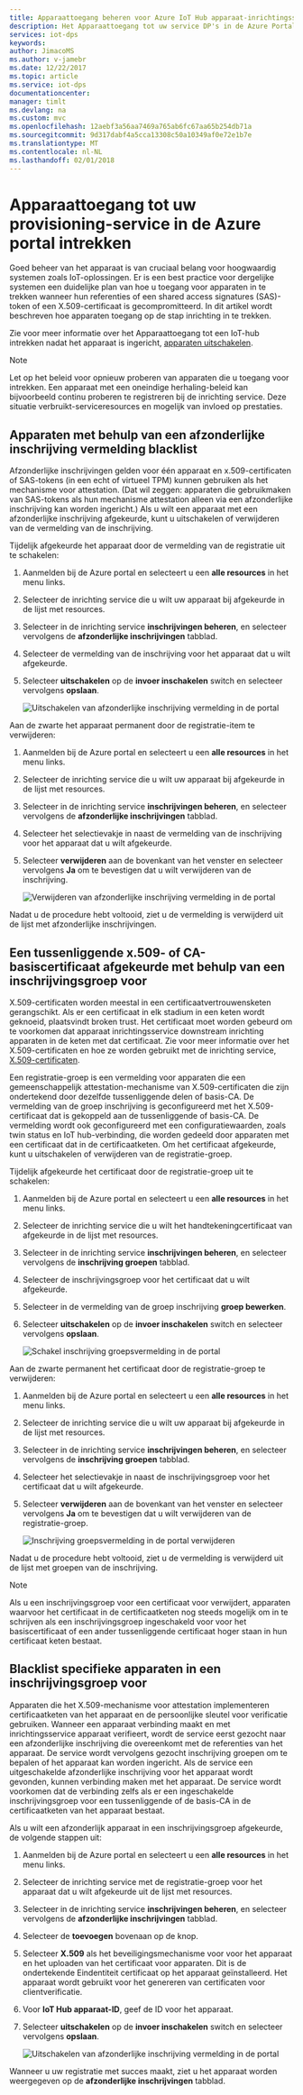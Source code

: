 ```yaml
---
title: Apparaattoegang beheren voor Azure IoT Hub apparaat-inrichtingsservice | Microsoft Docs
description: Het Apparaattoegang tot uw service DP's in de Azure Portal te trekken
services: iot-dps
keywords: 
author: JimacoMS
ms.author: v-jamebr
ms.date: 12/22/2017
ms.topic: article
ms.service: iot-dps
documentationcenter: 
manager: timlt
ms.devlang: na
ms.custom: mvc
ms.openlocfilehash: 12aebf3a56aa7469a765ab6fc67aa65b254db71a
ms.sourcegitcommit: 9d317dabf4a5cca13308c50a10349af0e72e1b7e
ms.translationtype: MT
ms.contentlocale: nl-NL
ms.lasthandoff: 02/01/2018
---
```

# <a name="revoke-device-access-to-your-provisioning-service-in-the-azure-portal"></a>Apparaattoegang tot uw provisioning-service in de Azure portal intrekken

Goed beheer van het apparaat is van cruciaal belang voor hoogwaardig systemen zoals IoT-oplossingen. Er is een best practice voor dergelijke systemen een duidelijke plan van hoe u toegang voor apparaten in te trekken wanneer hun referenties of een shared access signatures (SAS)-token of een X.509-certificaat is gecompromitteerd. In dit artikel wordt beschreven hoe apparaten toegang op de stap inrichting in te trekken.

Zie voor meer informatie over het Apparaattoegang tot een IoT-hub intrekken nadat het apparaat is ingericht, [apparaten uitschakelen](https://docs.microsoft.com/azure/iot-hub/iot-hub-devguide-identity-registry#disable-devices).

> [!NOTE] 
> Let op het beleid voor opnieuw proberen van apparaten die u toegang voor intrekken. Een apparaat met een oneindige herhaling-beleid kan bijvoorbeeld continu proberen te registreren bij de inrichting service. Deze situatie verbruikt-serviceresources en mogelijk van invloed op prestaties.

## <a name="blacklist-devices-by-using-an-individual-enrollment-entry"></a>Apparaten met behulp van een afzonderlijke inschrijving vermelding blacklist

Afzonderlijke inschrijvingen gelden voor één apparaat en x.509-certificaten of SAS-tokens (in een echt of virtueel TPM) kunnen gebruiken als het mechanisme voor attestation. (Dat wil zeggen: apparaten die gebruikmaken van SAS-tokens als hun mechanisme attestation alleen via een afzonderlijke inschrijving kan worden ingericht.) Als u wilt een apparaat met een afzonderlijke inschrijving afgekeurde, kunt u uitschakelen of verwijderen van de vermelding van de inschrijving. 

Tijdelijk afgekeurde het apparaat door de vermelding van de registratie uit te schakelen: 

1. Aanmelden bij de Azure portal en selecteert u een **alle resources** in het menu links.
2. Selecteer de inrichting service die u wilt uw apparaat bij afgekeurde in de lijst met resources.
3. Selecteer in de inrichting service **inschrijvingen beheren**, en selecteer vervolgens de **afzonderlijke inschrijvingen** tabblad.
4. Selecteer de vermelding van de inschrijving voor het apparaat dat u wilt afgekeurde. 
5. Selecteer **uitschakelen** op de **invoer inschakelen** switch en selecteer vervolgens **opslaan**.  

   ![Uitschakelen van afzonderlijke inschrijving vermelding in de portal](./media/how-to-revoke-device-access-portal/disable-individual-enrollment.png)
    
Aan de zwarte het apparaat permanent door de registratie-item te verwijderen:

1. Aanmelden bij de Azure portal en selecteert u een **alle resources** in het menu links.
2. Selecteer de inrichting service die u wilt uw apparaat bij afgekeurde in de lijst met resources.
3. Selecteer in de inrichting service **inschrijvingen beheren**, en selecteer vervolgens de **afzonderlijke inschrijvingen** tabblad.
4. Selecteer het selectievakje in naast de vermelding van de inschrijving voor het apparaat dat u wilt afgekeurde. 
5. Selecteer **verwijderen** aan de bovenkant van het venster en selecteer vervolgens **Ja** om te bevestigen dat u wilt verwijderen van de inschrijving. 

   ![Verwijderen van afzonderlijke inschrijving vermelding in de portal](./media/how-to-revoke-device-access-portal/delete-individual-enrollment.png)
    
Nadat u de procedure hebt voltooid, ziet u de vermelding is verwijderd uit de lijst met afzonderlijke inschrijvingen.  

## <a name="blacklist-an-x509-intermediate-or-root-ca-certificate-by-using-an-enrollment-group"></a>Een tussenliggende x.509- of CA-basiscertificaat afgekeurde met behulp van een inschrijvingsgroep voor

X.509-certificaten worden meestal in een certificaatvertrouwensketen gerangschikt. Als er een certificaat in elk stadium in een keten wordt geknoeid, plaatsvindt broken trust. Het certificaat moet worden gebeurd om te voorkomen dat apparaat inrichtingsservice downstream inrichting apparaten in de keten met dat certificaat. Zie voor meer informatie over het X.509-certificaten en hoe ze worden gebruikt met de inrichting service, [X.509-certificaten](./concepts-security.md#x509-certificates). 

Een registratie-groep is een vermelding voor apparaten die een gemeenschappelijk attestation-mechanisme van X.509-certificaten die zijn ondertekend door dezelfde tussenliggende delen of basis-CA. De vermelding van de groep inschrijving is geconfigureerd met het X.509-certificaat dat is gekoppeld aan de tussenliggende of basis-CA. De vermelding wordt ook geconfigureerd met een configuratiewaarden, zoals twin status en IoT hub-verbinding, die worden gedeeld door apparaten met een certificaat dat in de certificaatketen. Om het certificaat afgekeurde, kunt u uitschakelen of verwijderen van de registratie-groep.

Tijdelijk afgekeurde het certificaat door de registratie-groep uit te schakelen: 

1. Aanmelden bij de Azure portal en selecteert u een **alle resources** in het menu links.
2. Selecteer de inrichting service die u wilt het handtekeningcertificaat van afgekeurde in de lijst met resources.
3. Selecteer in de inrichting service **inschrijvingen beheren**, en selecteer vervolgens de **inschrijving groepen** tabblad.
4. Selecteer de inschrijvingsgroep voor het certificaat dat u wilt afgekeurde.
5. Selecteer in de vermelding van de groep inschrijving **groep bewerken**.
6. Selecteer **uitschakelen** op de **invoer inschakelen** switch en selecteer vervolgens **opslaan**.  

   ![Schakel inschrijving groepsvermelding in de portal](./media/how-to-revoke-device-access-portal/disable-enrollment-group.png)

    
Aan de zwarte permanent het certificaat door de registratie-groep te verwijderen:

1. Aanmelden bij de Azure portal en selecteert u een **alle resources** in het menu links.
2. Selecteer de inrichting service die u wilt uw apparaat bij afgekeurde in de lijst met resources.
3. Selecteer in de inrichting service **inschrijvingen beheren**, en selecteer vervolgens de **inschrijving groepen** tabblad.
4. Selecteer het selectievakje in naast de inschrijvingsgroep voor het certificaat dat u wilt afgekeurde. 
5. Selecteer **verwijderen** aan de bovenkant van het venster en selecteer vervolgens **Ja** om te bevestigen dat u wilt verwijderen van de registratie-groep. 

   ![Inschrijving groepsvermelding in de portal verwijderen](./media/how-to-revoke-device-access-portal/delete-enrollment-group.png)

Nadat u de procedure hebt voltooid, ziet u de vermelding is verwijderd uit de lijst met groepen van de inschrijving.  

> [!NOTE]
> Als u een inschrijvingsgroep voor een certificaat voor verwijdert, apparaten waarvoor het certificaat in de certificaatketen nog steeds mogelijk om in te schrijven als een inschrijvingsgroep ingeschakeld voor voor het basiscertificaat of een ander tussenliggende certificaat hoger staan in hun certificaat keten bestaat.

## <a name="blacklist-specific-devices-in-an-enrollment-group"></a>Blacklist specifieke apparaten in een inschrijvingsgroep voor

Apparaten die het X.509-mechanisme voor attestation implementeren certificaatketen van het apparaat en de persoonlijke sleutel voor verificatie gebruiken. Wanneer een apparaat verbinding maakt en met inrichtingsservice apparaat verifieert, wordt de service eerst gezocht naar een afzonderlijke inschrijving die overeenkomt met de referenties van het apparaat. De service wordt vervolgens gezocht inschrijving groepen om te bepalen of het apparaat kan worden ingericht. Als de service een uitgeschakelde afzonderlijke inschrijving voor het apparaat wordt gevonden, kunnen verbinding maken met het apparaat. De service wordt voorkomen dat de verbinding zelfs als er een ingeschakelde inschrijvingsgroep voor een tussenliggende of de basis-CA in de certificaatketen van het apparaat bestaat. 

Als u wilt een afzonderlijk apparaat in een inschrijvingsgroep afgekeurde, de volgende stappen uit:

1. Aanmelden bij de Azure portal en selecteert u een **alle resources** in het menu links.
2. Selecteer de inrichting service met de registratie-groep voor het apparaat dat u wilt afgekeurde uit de lijst met resources.
3. Selecteer in de inrichting service **inschrijvingen beheren**, en selecteer vervolgens de **afzonderlijke inschrijvingen** tabblad.
4. Selecteer de **toevoegen** bovenaan op de knop. 
5. Selecteer **X.509** als het beveiligingsmechanisme voor voor het apparaat en het uploaden van het certificaat voor apparaten. Dit is de ondertekende Eindentiteit certificaat op het apparaat geïnstalleerd. Het apparaat wordt gebruikt voor het genereren van certificaten voor clientverificatie.
6. Voor **IoT Hub apparaat-ID**, geef de ID voor het apparaat. 
7. Selecteer **uitschakelen** op de **invoer inschakelen** switch en selecteer vervolgens **opslaan**. 

   ![Uitschakelen van afzonderlijke inschrijving vermelding in de portal](./media/how-to-revoke-device-access-portal/disable-individual-enrollment.png)

Wanneer u uw registratie met succes maakt, ziet u het apparaat worden weergegeven op de **afzonderlijke inschrijvingen** tabblad.


